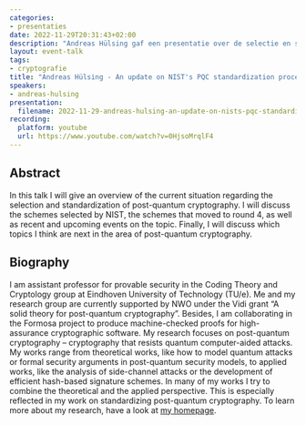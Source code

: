 ```yaml
---
categories:
- presentaties
date: 2022-11-29T20:31:43+02:00
description: "Andreas Hülsing gaf een presentatie over de selectie en standaardisatie van post-quantum cryptography. Leer meer over het onderwerp en deze spreker."
layout: event-talk
tags:
- cryptografie
title: "Andreas Hülsing - An update on NIST's PQC standardization process"
speakers:
- andreas-hulsing
presentation:
  filename: 2022-11-29-andreas-hulsing-an-update-on-nists-pqc-standardization-process.pdf
recording:
  platform: youtube
  url: https://www.youtube.com/watch?v=0HjsoMrqlF4
---
```


## Abstract

In this talk I will give an overview of the current situation regarding the selection and standardization of post-quantum cryptography. I will discuss the schemes selected by NIST, the schemes that moved to round 4, as well as recent and upcoming events on the topic. Finally, I will discuss which topics I think are next in the area of post-quantum cryptography.

## Biography

I am assistant professor for provable security in the Coding Theory and Cryptology group at Eindhoven University of Technology (TU/e). Me and my research group are currently supported by NWO under the Vidi grant “A solid theory for post-quantum cryptography”. Besides, I am collaborating in the Formosa project to produce machine-checked proofs for high-assurance cryptographic software. My research focuses on post-quantum cryptography – cryptography that resists quantum computer-aided attacks. My works range from theoretical works, like how to model quantum attacks or formal security arguments in post-quantum security models, to applied works, like the analysis of side-channel attacks or the development of efficient hash-based signature schemes. In many of my works I try to combine the theoretical and the applied perspective. This is especially reflected in my work on standardizing post-quantum cryptography. To learn more about my research, have a look at [my homepage](https://huelsing.net/wordpress/).

